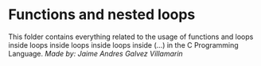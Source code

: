 # Functions and nested loops
This folder contains everything related to the usage of functions and loops inside loops inside loops inside loops inside (...) in the C Programming Language.
*Made by: Jaime Andres Galvez Villamarin*

